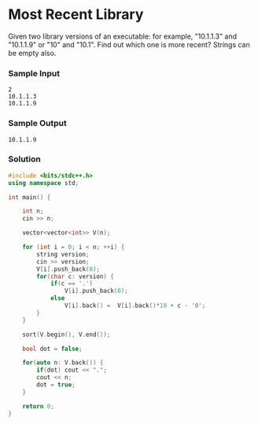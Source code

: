 # Most Recent Library

Given two library versions of an executable: for example, "10.1.1.3" and "10.1.1.9" or "10" and "10.1". Find out which one is more recent? Strings can be empty also.

### Sample Input
```
2
10.1.1.3
10.1.1.9
```
### Sample Output
```
10.1.1.9
```

### Solution
```cpp
#include <bits/stdc++.h>
using namespace std;

int main() {

    int n;
    cin >> n;

    vector<vector<int>> V(n);

    for (int i = 0; i < n; ++i) {
        string version;
        cin >> version;
        V[i].push_back(0);
        for(char c: version) {
            if(c == '.') 
                V[i].push_back(0);
            else
                V[i].back() =  V[i].back()*10 + c - '0';
        }
    }

    sort(V.begin(), V.end());

    bool dot = false;

    for(auto n: V.back()) {
        if(dot) cout << ".";
        cout << n;
        dot = true;
    }

    return 0;
}
```
